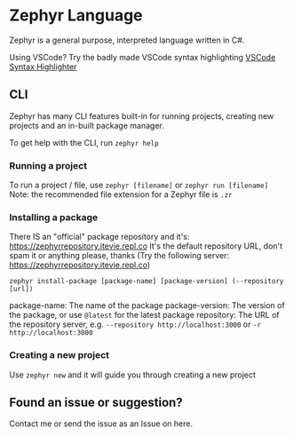 # Zephyr Language

Zephyr is a general purpose, interpreted language written in C#.

Using VSCode? Try the badly made VSCode syntax highlighting [VSCode Syntax Highlighter](https://github.com/itevie/zephyr-vscode-syntax-highlighting)

## CLI
Zephyr has many CLI features built-in for running projects, creating new projects and an in-built package manager.

To get help with the CLI, run `zephyr help`

### Running a project

To run a project / file, use `zephyr [filename]` or `zephyr run [filename]`
Note: the recommended file extension for a Zephyr file is `.zr`

### Installing a package

There IS an "official" package repository and it's: https://zephyrrepository.itevie.repl.co
It's the default repository URL, don't spam it or anything please, thanks
(Try the following server: https://zephyrrepository.itevie.repl.co)

`zephyr install-package [package-name] [package-version] (--repository [url])`

package-name: The name of the package
package-version: The version of the package, or use `@latest` for the latest package
repository: The URL of the repository server, e.g. `--repository http://localhost:3000` or `-r http://localhost:3000`

### Creating a new project

Use `zephyr new` and it will guide you through creating a new project

## Found an issue or suggestion?

Contact me or send the issue as an Issue on here.
